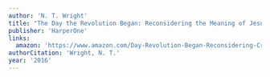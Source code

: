 ```yaml
---
author: 'N. T. Wright'
title: "The Day the Revolution Began: Reconsidering the Meaning of Jesus's Crucifixion"
publisher: 'HarperOne'
links:
  amazon: 'https://www.amazon.com/Day-Revolution-Began-Reconsidering-Crucifixion/dp/0062334387'
authorCitation: 'Wright, N. T.'
year: '2016'
---
```

